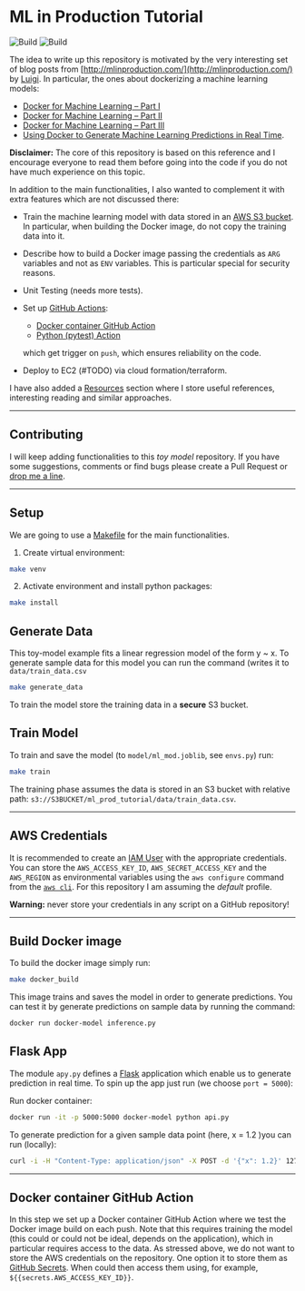 # ML in Production Tutorial

![Build](https://github.com/juanitorduz/ml_prod_tutorial/workflows/Docker%20Image%20CI/badge.svg) ![Build](https://github.com/juanitorduz/ml_prod_tutorial/workflows/Pytest%20CI/badge.svg)

The idea to write up this repository is motivated by the very interesting set of blog posts from [http://mlinproduction.com/](http://mlinproduction.com/) by [Luigi](mailto:luigi@mlinproduction.com). In particular, the ones about dockerizing a machine learning models:

  - [Docker for Machine Learning – Part I](https://mlinproduction.com/docker-for-ml-part-1/)
  - [Docker for Machine Learning – Part II](https://mlinproduction.com/docker-for-ml-part-2/)
  - [Docker for Machine Learning – Part III](https://mlinproduction.com/docker-for-ml-part-3/)
  - [Using Docker to Generate Machine Learning Predictions in Real Time](https://mlinproduction.com/docker-for-ml-part-4/).

**Disclaimer:** The core of this repository is based on this reference and I encourage everyone to read them before going into the code if you do not have much experience on this topic.

In addition to the main functionalities, I also wanted to complement it with extra features which are not discussed there:

  - Train the machine learning model with data stored in an [AWS S3 bucket](https://aws.amazon.com/s3/). In particular, when building the Docker image, do not copy the training data into it.

  - Describe how to build a Docker image passing the credentials as `ARG` variables and not as `ENV` variables. This is particular special for security reasons.
  
  - Unit Testing (needs more tests).

  - Set up [GitHub Actions](https://github.com/features/actions):
    - [Docker container GitHub Action](https://help.github.com/en/actions/automating-your-workflow-with-github-actions/creating-a-docker-container-action)
    - [Python (pytest) Action](https://help.github.com/en/actions/automating-your-workflow-with-github-actions/using-python-with-github-actions)

    which get trigger on `push`, which ensures reliability on the code.

  - Deploy to EC2 (#TODO) via cloud formation/terraform.

I have also added a [Resources](https://github.com/juanitorduz/ml_prod_tutorial/blob/master/resources.md) section where I store useful references, interesting reading and similar approaches.

---
## Contributing

I will keep adding functionalities to this *toy model* repository. If you have some suggestions, comments or find bugs please create a Pull Request or [drop me a line](mailto:juanitorduz@gmail.com).

---
## Setup

We are going to use a [Makefile](https://www.gnu.org/software/make/manual/html_node/Introduction.html) for the main functionalities.

1. Create virtual environment:

```bash
make venv
```

2. Activate environment and install python packages:

```bash
make install
```

## Generate Data

This toy-model example fits a linear regression model of the form y ~ x. To generate  sample data for this model you can run the command (writes it to `data/train_data.csv`

```bash
make generate_data
```

To train the model store the training data in a **secure** S3 bucket.

## Train Model

To train and save the model (to `model/ml_mod.joblib`, see `envs.py`) run:

```bash
make train
```

The training phase assumes the data is stored in an S3 bucket with relative path: `s3://S3BUCKET/ml_prod_tutorial/data/train_data.csv`.

---

## AWS Credentials

It is recommended to create an [IAM User](https://aws.amazon.com/iam/) with the appropriate credentials. You can store the `AWS_ACCESS_KEY_ID`, `AWS_SECRET_ACCESS_KEY` and the `AWS_REGION` as environmental variables using the `aws configure` command from the [`aws cli`](https://aws.amazon.com/cli/). For this repository I am assuming the *default* profile.

**Warning:** never store your credentials in any script on a GitHub repository!

---
## Build Docker image

To build the docker image simply run:

```bash
make docker_build
```

This image trains and saves the model in order to generate predictions. You can test it by generate predictions on sample data by running the command:

```bash
docker run docker-model inference.py
```

## Flask App

The module `apy.py` defines a [Flask](https://flask.palletsprojects.com/en/1.1.x/) application which enable us to generate prediction in real time. To spin up the app just run (we choose `port = 5000`):

Run docker container:
```bash
docker run -it -p 5000:5000 docker-model python api.py
```

To generate prediction for a given sample data point (here, x = 1.2 )you can run (locally):

```bash
curl -i -H "Content-Type: application/json" -X POST -d '{"x": 1.2}' 127.0.0.1:5000/predict
```

---
## Docker container GitHub Action

In this step we set up a Docker container GitHub Action where we test the Docker image build on each push. Note that this requires training the model (this could or could not be ideal, depends on the application), which in particular requires access to the data. As stressed above, we do not want to store the AWS credentials on the repository. One option it to store them as [GitHub Secrets](https://help.github.com/en/actions/automating-your-workflow-with-github-actions/creating-and-using-encrypted-secrets). When could then access them using, for example, `${{secrets.AWS_ACCESS_KEY_ID}}`.
